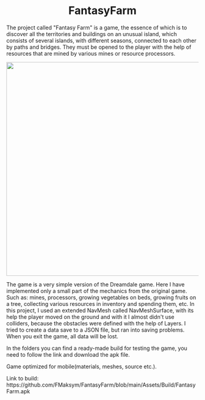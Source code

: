 <h1 align="center">
   FantasyFarm
</h1> 

   The project called "Fantasy Farm" is a game, the essence of which is to discover all the territories and buildings on an unusual island, which consists of several islands, with different seasons, connected to each other by paths and bridges. They must be opened to the player with the help of resources that are mined by various mines or resource processors. 

<p align="center"> <img src="https://github.com/FMaksym/FantasyFarm/blob/main/Assets/Media/Image%201.png" width="800" height="560"/></p>

   The game is a very simple version of the Dreamdale game. Here I have implemented only a small part of the mechanics from the original game. Such as: mines, processors, growing vegetables on beds, growing fruits on a tree, collecting various resources in inventory and spending them, etc. In this project, I used an extended NavMesh called NavMeshSurface, with its help the player moved on the ground and with it I almost didn't use colliders, because the obstacles were defined with the help of Layers. I tried to create a data save to a JSON file, but ran into saving problems. When you exit the game, all data will be lost.
   
   </p>In the folders you can find a ready-made build for testing the game, you need to follow the link and download the apk file. 
   
   </p>Game optimized for mobile(materials, meshes, source etc.).
   
   </p>Link to build:
https://github.com/FMaksym/FantasyFarm/blob/main/Assets/Build/FantasyFarm.apk

